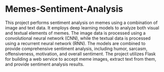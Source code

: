 # Memes-Sentiment-Analysis
This project performs sentiment analysis on memes using a combination of image and text data. It employs deep learning models to analyze both visual and textual elements of memes. The image data is processed using a convolutional neural network (CNN), while the textual data is processed using a recurrent neural network (RNN). The models are combined to provide comprehensive sentiment analysis, including humor, sarcasm, offensiveness, motivation, and overall sentiment. The project utilizes Flask for building a web service to accept meme images, extract text from them, and provide sentiment analysis results.
